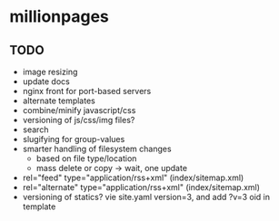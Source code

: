 
# millionpages

## TODO

* image resizing
* update docs
* nginx front for port-based servers
* alternate templates
* combine/minify javascript/css
* versioning of js/css/img files?
* search
* slugifying for group-values
* smarter handling of filesystem changes
   * based on file type/location
   * mass delete or copy -> wait, one update
* rel="feed" type="application/rss+xml" (index/sitemap.xml)
* rel="alternate" type="application/rss+xml" (index/sitemap.xml)
* versioning of statics? vie site.yaml version=3, and add ?v=3 oid in template
